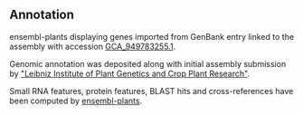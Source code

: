 **Annotation**
----------

ensembl-plants displaying genes imported from GenBank entry linked to the assembly with accession [GCA\_949783255.1](http://www.ebi.ac.uk/ena/data/view/GCA_949783255.1).

Genomic annotation was deposited along with initial assembly submission by ["Leibniz Institute of Plant Genetics and Crop Plant Research"](URL_GOES_HERE).

Small RNA features, protein features, BLAST hits and cross-references have been
computed by [ensembl-plants](https://plants.ensembl.org/info/genome/annotation/index.html).
